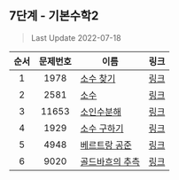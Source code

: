 ## 7단계 - 기본수학2
> Last Update 2022-07-18

|**순서**|**문제번호**|**이름**|**링크**|
|:-:|:-:|-|:-:|
|1|1978|[소수 찾기](https://github.com/klay9502/Learning/blob/master/%EB%8B%A8%EA%B3%84%EB%B3%84%20%EB%AC%B8%EC%A0%9C/08_%EA%B8%B0%EB%B3%B8%EC%88%98%ED%95%992/1978.cpp)|[링크](https://www.acmicpc.net/problem/1978)
|2|2581|[소수](https://github.com/klay9502/Learning/blob/master/%EB%8B%A8%EA%B3%84%EB%B3%84%20%EB%AC%B8%EC%A0%9C/07_%EA%B8%B0%EB%B3%B8%EC%88%98%ED%95%991/2581.cpp)|[링크](https://www.acmicpc.net/problem/2581)
|3|11653|[소인수분해](https://github.com/klay9502/Learning/blob/master/%EB%8B%A8%EA%B3%84%EB%B3%84%20%EB%AC%B8%EC%A0%9C/07_%EA%B8%B0%EB%B3%B8%EC%88%98%ED%95%991/11653.cpp)|[링크](https://www.acmicpc.net/problem/11653)
|4|1929|[소수 구하기](https://github.com/klay9502/Learning/blob/master/%EB%8B%A8%EA%B3%84%EB%B3%84%20%EB%AC%B8%EC%A0%9C/07_%EA%B8%B0%EB%B3%B8%EC%88%98%ED%95%991/1929.cpp)|[링크](https://www.acmicpc.net/problem/1929)
|5|4948|[베르트랑 공준](https://github.com/klay9502/Learning/blob/master/%EB%8B%A8%EA%B3%84%EB%B3%84%20%EB%AC%B8%EC%A0%9C/07_%EA%B8%B0%EB%B3%B8%EC%88%98%ED%95%991/4948.cpp)|[링크](https://www.acmicpc.net/problem/4948)
|6|9020|[골드바흐의 추측](https://github.com/klay9502/Learning/blob/master/%EB%8B%A8%EA%B3%84%EB%B3%84%20%EB%AC%B8%EC%A0%9C/07_%EA%B8%B0%EB%B3%B8%EC%88%98%ED%95%991/9020.cpp)|[링크](https://www.acmicpc.net/problem/9020)

